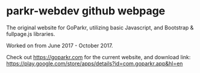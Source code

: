 # parkr-webdev github webpage

The original website for GoParkr, utilizing basic Javascript, and Bootstrap & fullpage.js libraries.

Worked on from June 2017 - October 2017.

Check out https://goparkr.com for the current website, and download link: https://play.google.com/store/apps/details?id=com.goparkr.app&hl=en
